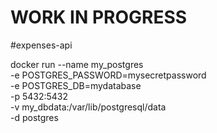 # WORK IN PROGRESS 

#expenses-api



docker run --name my_postgres \
  -e POSTGRES_PASSWORD=mysecretpassword \
  -e POSTGRES_DB=mydatabase \
  -p 5432:5432 \
  -v my_dbdata:/var/lib/postgresql/data \
  -d postgres
